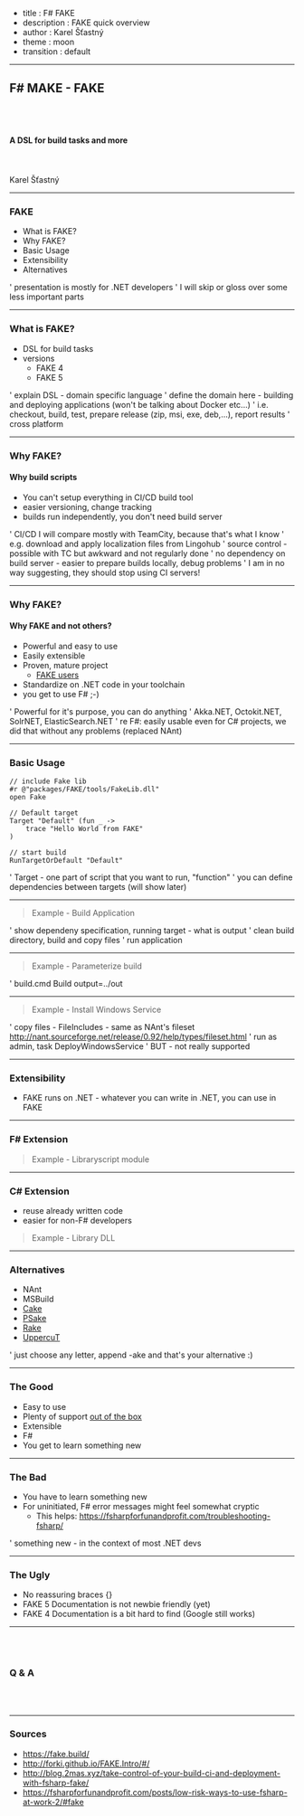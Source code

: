 - title : F# FAKE
- description : FAKE quick overview
- author : Karel Šťastný
- theme : moon
- transition : default

***

## F# MAKE - FAKE

<br />
<br />

#### A DSL for build tasks and more 

<br />
<br />
Karel Šťastný

***
### FAKE
* What is FAKE?
* Why FAKE?
* Basic Usage
* Extensibility
* Alternatives

' presentation is mostly for .NET developers
' I will skip or gloss over some less important parts

***
### What is FAKE?
* DSL for build tasks
* versions
    * FAKE 4
    * FAKE 5


' explain DSL - domain specific language
' define the domain here - building and deploying applications (won't be talking about Docker etc...)
' i.e. checkout, build, test, prepare release (zip, msi, exe, deb,...), report results
' cross platform

***

### Why FAKE?

#### Why build scripts
* You can't setup everything in CI/CD build tool
* easier versioning, change tracking
* builds run independently, you don't need build server

' CI/CD I will compare mostly with TeamCity, because that's what I know
' e.g. download and apply localization files from Lingohub
' source control - possible with TC but awkward and not regularly done
' no dependency on build server - easier to prepare builds locally, debug problems
' I am in no way suggesting, they should stop using CI servers!

---

### Why FAKE?

#### Why FAKE and not others?
* Powerful and easy to use
* Easily extensible
* Proven, mature project
    * <a href="https://fake.build/help-users.html">FAKE users</a>
* Standardize on .NET code in your toolchain
* you get to use F# ;-)

' Powerful for it's purpose, you can do anything
' Akka.NET, Octokit.NET, SolrNET, ElasticSearch.NET
' re F#: easily usable even for C# projects, we did that without any problems (replaced NAnt)

***

### Basic Usage

    // include Fake lib
    #r @"packages/FAKE/tools/FakeLib.dll"
    open Fake

    // Default target
    Target "Default" (fun _ ->
        trace "Hello World from FAKE"
    )

    // start build
    RunTargetOrDefault "Default"

' Target - one part of script that you want to run, "function"
' you can define dependencies between targets (will show later)

---

> Example - Build Application

' show dependeny specification, running target - what is output
' clean build directory, build and copy files
' run application

---

> Example - Parameterize build

' build.cmd Build output=../out

---

> Example - Install Windows Service

' copy files - FileIncludes - same as NAnt's fileset http://nant.sourceforge.net/release/0.92/help/types/fileset.html
' run as admin, task DeployWindowsService
' BUT - not really supported


***

### Extensibility

* FAKE runs on .NET -  whatever you can write in .NET, you can use in FAKE

---

### F# Extension

> Example - Libraryscript module

---

### C# Extension

* reuse already written code
* easier for non-F# developers

> Example - Library DLL

***
### Alternatives

* NAnt
* MSBuild
* <a href="https://cakebuild.net/">Cake</a>
* <a href="https://github.com/psake/psake">PSake</a>
* <a href="https://github.com/ruby/rake">Rake</a>
* <a href="https://github.com/chucknorris/uppercut">UppercuT</a>

' just choose any letter, append -ake and that's your alternative :)

***
### The Good

* Easy to use
* Plenty of support <a href="https://fake.build/apidocs/index.html">out of the box</a>
* Extensible
* F#
* You get to learn something new

---

### The Bad

* You have to learn something new
* For uninitiated, F# error messages might feel somewhat cryptic
    * This helps: https://fsharpforfunandprofit.com/troubleshooting-fsharp/ 

' something new - in the context of most .NET devs

---
### The Ugly

* No reassuring braces {}
* FAKE 5 Documentation is not newbie friendly (yet)
* FAKE 4 Documentation is a bit hard to find (Google still works)

***

<br />
<br />

### Q & A

<br />
<br />

***
### Sources

* https://fake.build/
* http://forki.github.io/FAKE.Intro/#/
* http://blog.2mas.xyz/take-control-of-your-build-ci-and-deployment-with-fsharp-fake/
* https://fsharpforfunandprofit.com/posts/low-risk-ways-to-use-fsharp-at-work-2/#fake
